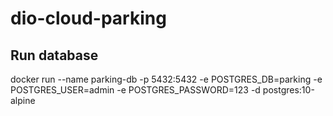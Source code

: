 # dio-cloud-parking

## Run database

docker run --name parking-db -p 5432:5432 -e POSTGRES_DB=parking -e POSTGRES_USER=admin 
-e POSTGRES_PASSWORD=123 -d postgres:10-alpine